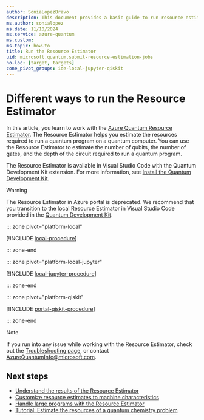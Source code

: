 ```yaml
---
author: SoniaLopezBravo
description: This document provides a basic guide to run resource estimates both locally and online using different SDKs and IDEs.
ms.author: sonialopez
ms.date: 11/10/2024
ms.service: azure-quantum
ms.custom:
ms.topic: how-to
title: Run the Resource Estimator
uid: microsoft.quantum.submit-resource-estimation-jobs
no-loc: [target, targets]
zone_pivot_groups: ide-local-jupyter-qiskit
---
```


# Different ways to run the Resource Estimator

In this article, you learn to work with the [Azure Quantum Resource Estimator](xref:microsoft.quantum.overview.intro-resource-estimator). The Resource Estimator helps you estimate the resources required to run a quantum program on a quantum computer. You can use the Resource Estimator to estimate the number of qubits, the number of gates, and the depth of the circuit required to run a quantum program.

The Resource Estimator is available in Visual Studio Code with the Quantum Development Kit extension. For more information, see [Install the Quantum Development Kit](xref:microsoft.quantum.install-qdk.overview).

> [!WARNING]
> The Resource Estimator in Azure portal is deprecated. We recommend that you transition to the local Resource Estimator in Visual Studio Code provided in the [Quantum Development Kit](https://marketplace.visualstudio.com/items?itemName=quantum.qsharp-lang-vscode).

::: zone pivot="platform-local"

[!INCLUDE [local-procedure](includes/how-to-submit-resources-estimation-include-qsharp-local.md)]

::: zone-end

::: zone pivot="platform-local-jupyter"

[!INCLUDE [local-jupyter-procedure](includes/how-to-submit-resources-estimation-include-jupyter-local.md)]

::: zone-end

::: zone pivot="platform-qiskit"

[!INCLUDE [portal-qiskit-procedure](includes/how-to-submit-resources-estimation-include-qiskit.md)]

::: zone-end

> [!NOTE]
> If you run into any issue while working with the Resource Estimator, check out the [Troubleshooting page](xref:microsoft.quantum.azure.common-issues#azure-quantum-resource-estimator), or contact [AzureQuantumInfo@microsoft.com](mailto:AzureQuantumInfo@microsoft.com).

## Next steps

- [Understand the results of the Resource Estimator](xref:microsoft.quantum.overview.resources-estimator-output.data)
- [Customize resource estimates to machine characteristics](xref:microsoft.quantum.overview.resources-estimator)
- [Handle large programs with the Resource Estimator](xref:microsoft.quantum.resource-estimator-caching)
- [Tutorial: Estimate the resources of a quantum chemistry problem](xref:microsoft.quantum.tutorial.resource-estimator.chemistry)
